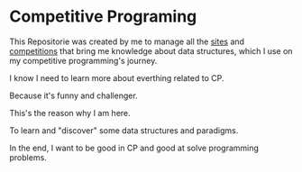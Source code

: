 # Competitive Programing
This Repositorie was created by me to manage all the [sites](https://github.com/3Strela/Competitive_Programing/blob/master/Studies/README.md) and [competitions](https://github.com/3Strela/Competitive_Programing/blob/master/Competitions/README.md) that bring me knowledge about data structures, which I use on my competitive programming's journey. 

I know I need to learn more about everthing related to CP.

Because it's funny and challenger. 

This's the reason why I am here.

To learn and "discover" some data structures and paradigms.

In the end, I want to be good in CP and good at solve programming problems.